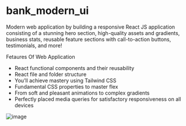 # bank_modern_ui
Modern web application by building a responsive React JS application consisting of a stunning hero section, high-quality assets and gradients, business stats, reusable feature sections with call-to-action buttons, testimonials, and more!

Fetaures Of Web Application

- React functional components and their reusability
- React file and folder structure
- You’ll achieve mastery using Tailwind CSS
- Fundamental CSS properties to master flex
- From soft and pleasant animations to complex gradients
- Perfectly placed media queries for satisfactory responsiveness on all devices

![image](https://user-images.githubusercontent.com/34640475/203044595-54a46873-1a2a-45b0-9f19-a9f6ab7bec72.png)
